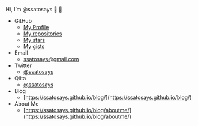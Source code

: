 Hi, I’m @ssatosays  :wave: :wave:

+ GitHub
  - [My Profile](https://github.com/ssatosays)
  - [My repositories](https://github.com/ssatosays?tab=repositories)
  - [My stars](https://github.com/ssatosays?tab=stars)
  - [My gists](https://gist.github.com/ssatosays)
+ Email
  - [ssatosays@gmail.com](mailto:ssatosays@gmail.com)
+ Twitter
  - [@ssatosays](https://twitter.com/ssatosays)
+ Qiita
  - [@ssatosays](https://qiita.com/ssatosays)
+ Blog
  - [https://ssatosays.github.io/blog/](https://ssatosays.github.io/blog/)
+ About Me
  - [https://ssatosays.github.io/blog/aboutme/](https://ssatosays.github.io/blog/aboutme/)
